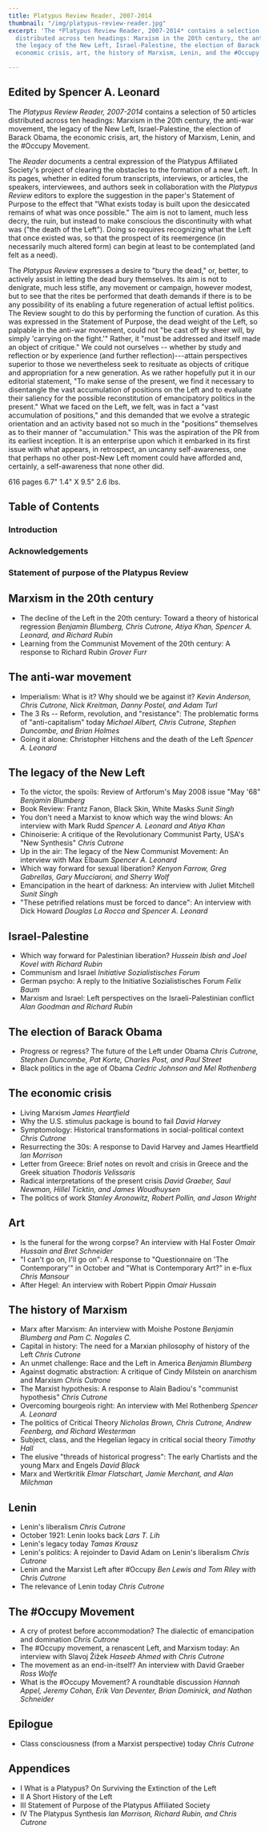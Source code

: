 ```yaml
---
title: Platypus Review Reader, 2007-2014
thumbnail: "/img/platypus-review-reader.jpg"
excerpt: 'The *Platypus Review Reader, 2007-2014* contains a selection of 50 articles
  distributed across ten headings: Marxism in the 20th century, the anti-war movement,
  the legacy of the New Left, Israel-Palestine, the election of Barack Obama, the
  economic crisis, art, the history of Marxism, Lenin, and the #Occupy Movement.'

---
```

## Edited by Spencer A. Leonard

The *Platypus Review Reader, 2007-2014* contains a selection of 50 articles distributed across ten headings: Marxism in the 20th century, the anti-war movement, the legacy of the New Left, Israel-Palestine, the election of Barack Obama, the economic crisis, art, the history of Marxism, Lenin, and the #Occupy Movement.

The *Reader* documents a central expression of the Platypus Affiliated Society's project of clearing the obstacles to the formation of a new Left. In its pages, whether in edited forum transcripts, interviews, or articles, the speakers, interviewees, and authors seek in collaboration with the *Platypus Review* editors to explore the suggestion in the paper's Statement of Purpose to the effect that "What exists today is built upon the desiccated remains of what was once possible." The aim is not to lament, much less decry, the ruin, but instead to make conscious the discontinuity with what was ("the death of the Left"). Doing so requires recognizing what the Left that once existed was, so that the prospect of its reemergence (in necessarily much altered form) can begin at least to be contemplated (and felt as a need).

The *Platypus Review* expresses a desire to "bury the dead," or, better, to actively assist in letting the dead bury themselves. Its aim is not to denigrate, much less stifle, any movement or campaign, however modest, but to see that the rites be performed that death demands if there is to be any possibility of its enabling a future regeneration of actual leftist politics. The Review sought to do this by performing the function of curation. As this was expressed in the Statement of Purpose, the dead weight of the Left, so palpable in the anti-war movement, could not "be cast off by sheer will, by simply 'carrying on the fight.'" Rather, it "must be addressed and itself made an object of critique." We could not ourselves -- whether by study and reflection or by experience (and further reflection)---attain perspectives superior to those we nevertheless seek to resituate as objects of critique and appropriation for a new generation. As we rather hopefully put it in our editorial statement, "To make sense of the present, we find it necessary to disentangle the vast accumulation of positions on the Left and to evaluate their saliency for the possible reconstitution of emancipatory politics in the present." What we faced on the Left, we felt, was in fact a "vast accumulation of positions," and this demanded that we evolve a strategic orientation and an activity based not so much in the "positions" themselves as to their manner of "accumulation." This was the aspiration of the PR from its earliest inception. It is an enterprise upon which it embarked in its first issue with what appears, in retrospect, an uncanny self-awareness, one that perhaps no other post-New Left moment could have afforded and, certainly, a self-awareness that none other did.

616 pages
6.7" 1.4" X 9.5"
2.6 lbs.

## Table of Contents

### Introduction
### Acknowledgements
### Statement of purpose of the Platypus Review
## Marxism in the 20th century

- The decline of the Left in the 20th century: Toward a theory of historical regression *Benjamin Blumberg, Chris Cutrone, Atiya Khan, Spencer A. Leonard, and Richard Rubin*
- Learning from the Communist Movement of the 20th century: A response to Richard Rubin *Grover Furr*

## The anti-war movement

- Imperialism: What is it? Why should we be against it? *Kevin Anderson, Chris Cutrone, Nick Kreitman, Danny Postel, and Adam Turl*
- The 3 Rs -- Reform, revolution, and "resistance": The problematic forms of "anti-capitalism" today *Michael Albert, Chris Cutrone, Stephen Duncombe, and Brian Holmes*
- Going it alone: Christopher Hitchens and the death of the Left *Spencer A. Leonard*

## The legacy of the New Left

- To the victor, the spoils: Review of Artforum's May 2008 issue "May '68" *Benjamin Blumberg*
- Book Review: Frantz Fanon, Black Skin, White Masks *Sunit Singh*
- You don't need a Marxist to know which way the wind blows: An interview with Mark Rudd *Spencer A. Leonard and Atiya Khan*
- Chinoiserie: A critique of the Revolutionary Communist Party, USA's "New Synthesis" *Chris Cutrone*
- Up in the air: The legacy of the New Communist Movement: An interview with Max Elbaum *Spencer A. Leonard*
- Which way forward for sexual liberation? *Kenyon Farrow, Greg Gabrellas, Gary Mucciaroni, and Sherry Wolf*
- Emancipation in the heart of darkness: An interview with Juliet Mitchell *Sunit Singh*
- "These petrified relations must be forced to dance": An interview with Dick Howard *Douglas La Rocca and Spencer A. Leonard*

## Israel-Palestine

- Which way forward for Palestinian liberation? *Hussein Ibish and Joel Kovel with Richard Rubin*
- Communism and Israel *Initiative Sozialistisches Forum*
- German psycho: A reply to the Initiative Sozialistisches Forum *Felix Baum*
- Marxism and Israel: Left perspectives on the Israeli-Palestinian conflict *Alan Goodman and Richard Rubin*

## The election of Barack Obama

- Progress or regress? The future of the Left under Obama *Chris Cutrone, Stephen Duncombe, Pat Korte, Charles Post, and Paul Street*
- Black politics in the age of Obama *Cedric Johnson and Mel Rothenberg*

## The economic crisis

- Living Marxism *James Heartfield*
- Why the U.S. stimulus package is bound to fail *David Harvey*
- Symptomology: Historical transformations in social-political context *Chris Cutrone*
- Resurrecting the 30s: A response to David Harvey and James Heartfield *Ian Morrison*
- Letter from Greece: Brief notes on revolt and crisis in Greece and the Greek situation *Thodoris Velissaris*
- Radical interpretations of the present crisis *David Graeber, Saul Newman, Hillel Ticktin, and James Woudhuysen*
- The politics of work *Stanley Aronowitz, Robert Pollin, and Jason Wright*

## Art

- Is the funeral for the wrong corpse? An interview with Hal Foster *Omair Hussain and Bret Schneider*
- "I can't go on, I'll go on": A response to "Questionnaire on 'The Contemporary'" in October and "What is Contemporary Art?" in e-flux *Chris Mansour*
- After Hegel: An interview with Robert Pippin *Omair Hussain*

## The history of Marxism

- Marx after Marxism: An interview with Moishe Postone *Benjamin Blumberg and Pam C. Nogales C.*
- Capital in history: The need for a Marxian philosophy of history of the Left *Chris Cutrone*
- An unmet challenge: Race and the Left in America *Benjamin Blumberg*
- Against dogmatic abstraction: A critique of Cindy Milstein on anarchism and Marxism *Chris Cutrone*
- The Marxist hypothesis: A response to Alain Badiou's "communist hypothesis" *Chris Cutrone*
- Overcoming bourgeois right: An interview with Mel Rothenberg *Spencer A. Leonard*
- The politics of Critical Theory *Nicholas Brown, Chris Cutrone, Andrew Feenberg, and Richard Westerman*
- Subject, class, and the Hegelian legacy in critical social theory *Timothy Hall*
- The elusive "threads of historical progress": The early Chartists and the young Marx and Engels *David Black*
- Marx and Wertkritik *Elmar Flatschart, Jamie Merchant, and Alan Milchman*

## Lenin

- Lenin's liberalism *Chris Cutrone*
- October 1921: Lenin looks back *Lars T. Lih*
- Lenin's legacy today *Tamas Krausz*
- Lenin's politics: A rejoinder to David Adam on Lenin's liberalism *Chris Cutrone*
- Lenin and the Marxist Left after #Occupy *Ben Lewis and Tom Riley with Chris Cutrone*
- The relevance of Lenin today *Chris Cutrone*

## The #Occupy Movement

- A cry of protest before accommodation? The dialectic of emancipation and domination *Chris Cutrone*
- The #Occupy movement, a renascent Left, and Marxism today: An interview with Slavoj Žižek *Haseeb Ahmed with Chris Cutrone*
- The movement as an end-in-itself? An interview with David Graeber *Ross Wolfe*
- What is the #Occupy Movement? A roundtable discussion *Hannah Appel, Jeremy Cohan, Erik Van Deventer, Brian Dominick, and Nathan Schneider*

## Epilogue

- Class consciousness (from a Marxist perspective) today *Chris Cutrone*

## Appendices

- I What is a Platypus? On Surviving the Extinction of the Left
- II A Short History of the Left
- III Statement of Purpose of the Platypus Affiliated Society
- IV The Platypus Synthesis _Ian Morrison, Richard Rubin, and Chris Cutrone_
